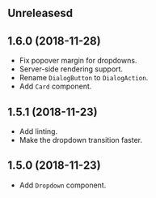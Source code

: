 ## Unreleasesd

## 1.6.0 (2018-11-28)

* Fix popover margin for dropdowns.
* Server-side rendering support.
* Rename `DialogButton` to `DialogAction`.
* Add `Card` component.

## 1.5.1 (2018-11-23)

* Add linting.
* Make the dropdown transition faster.

## 1.5.0 (2018-11-23)

* Add `Dropdown` component.
